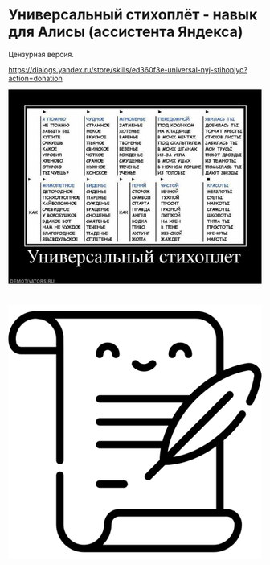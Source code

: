 # Универсальный стихоплёт - навык для Алисы (ассистента Яндекса)

Цензурная версия.

https://dialogs.yandex.ru/store/skills/ed360f3e-universal-nyj-stihoplyo?action=donation

![](https://github.com/rdavydov/alice/blob/main/stihoplet.png?raw=true)

# ![](https://github.com/rdavydov/alice/blob/main/logo.png?raw=true)
